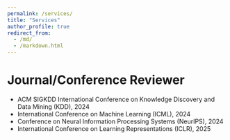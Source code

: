 ```yaml
---
permalink: /services/
title: "Services"
author_profile: true
redirect_from: 
  - /md/
  - /markdown.html
---
```


Journal/Conference Reviewer
======
- ACM SIGKDD International Conference on Knowledge Discovery and Data Mining (KDD), 2024
- International Conference on Machine Learning (ICML), 2024
- Conference on Neural Information Processing Systems (NeurIPS), 2024
- International Conference on Learning Representations (ICLR), 2025





